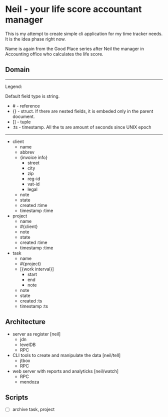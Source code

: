 # Neil - your life score accountant manager

This is my attempt to create simple cli application for my time tracker needs.
It is the idea phase right now.

Name is again from the Good Place series after Neil the manager in Accounting
office who calculates the life score.

## Domain

---
Legend:

Default field type is string.
- \# - reference
- {} - struct. If there are nested fields, it is embeded only in the parent document.
- [] - tuple
- :ts - timestamp. All the ts are amount of seconds since UNIX epoch

---

- client
  - name
  - abbrev
  - {invoice info}
    - street
    - city
    - zip
    - reg-id
    - vat-id
    - legal
  - note
  - state
  - created :time
  - timestamp :time
- project
  - name
  - #{client}
  - note
  - state
  - created :time
  - timestamp :time
- task
  - name
  - #{project}
  - [{work interval}]
    - start
    - end
    - note
  - note
  - state
  - created :ts
  - timestamp :ts

## Architecture

- server as register [neil]
  - jdn
  - levelDB
  - RPC
- CLI tools to create and manipulate the data [neil/tell]
  - jtbox
  - RPC
- web server with reports and analyticks [neil/watch]
  - RPC
  - mendoza

## Scripts

- [ ] archive task, project
